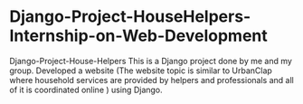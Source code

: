 # Django-Project-HouseHelpers-Internship-on-Web-Development
Django-Project-House-Helpers This is a Django project done by me and my group. Developed a website (The website topic is similar to UrbanClap where household services are provided by helpers and professionals and all of it is coordinated online ) using Django.
